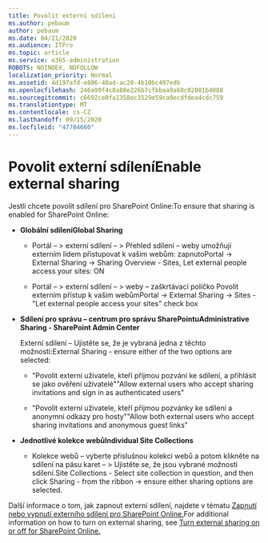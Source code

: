 ```yaml
---
title: Povolit externí sdílení
ms.author: pebaum
author: pebaum
ms.date: 04/21/2020
ms.audience: ITPro
ms.topic: article
ms.service: o365-administration
ROBOTS: NOINDEX, NOFOLLOW
localization_priority: Normal
ms.assetid: 4d197afd-e806-40ad-ac20-4b10bc497edb
ms.openlocfilehash: 246a99f4c8a88e226b7cfbbaa9a68c02081b4088
ms.sourcegitcommit: c6692ce0fa1358ec3529e59ca0ecdfdea4cdc759
ms.translationtype: MT
ms.contentlocale: cs-CZ
ms.lasthandoff: 09/15/2020
ms.locfileid: "47784660"
---
```

# <a name="enable-external-sharing"></a><span data-ttu-id="acc57-102">Povolit externí sdílení</span><span class="sxs-lookup"><span data-stu-id="acc57-102">Enable external sharing</span></span>

 <span data-ttu-id="acc57-103">Jestli chcete povolit sdílení pro SharePoint Online:</span><span class="sxs-lookup"><span data-stu-id="acc57-103">To ensure that sharing is enabled for SharePoint Online:</span></span>
  
- <span data-ttu-id="acc57-104">**Globální sdílení**</span><span class="sxs-lookup"><span data-stu-id="acc57-104">**Global Sharing**</span></span>
    
  - <span data-ttu-id="acc57-105">Portál – \> externí sdílení – \> Přehled sdílení – weby umožňují externím lidem přistupovat k vašim webům: zapnuto</span><span class="sxs-lookup"><span data-stu-id="acc57-105">Portal -\> External Sharing -\> Sharing Overview - Sites, Let external people access your sites: ON</span></span>
    
  - <span data-ttu-id="acc57-106">Portál – \> externí sdílení – \> weby – zaškrtávací políčko Povolit externím přístup k vašim webům</span><span class="sxs-lookup"><span data-stu-id="acc57-106">Portal -\> External Sharing -\> Sites - "Let external people access your sites" check box</span></span>
    
- <span data-ttu-id="acc57-107">**Sdílení pro správu – centrum pro správu SharePointu**</span><span class="sxs-lookup"><span data-stu-id="acc57-107">**Administrative Sharing - SharePoint Admin Center**</span></span>
    
    <span data-ttu-id="acc57-108">Externí sdílení – Ujistěte se, že je vybraná jedna z těchto možností:</span><span class="sxs-lookup"><span data-stu-id="acc57-108">External Sharing - ensure either of the two options are selected:</span></span>
    
  - <span data-ttu-id="acc57-109">"Povolit externí uživatele, kteří přijmou pozvání ke sdílení, a přihlásit se jako ověření uživatelé"</span><span class="sxs-lookup"><span data-stu-id="acc57-109">"Allow external users who accept sharing invitations and sign in as authenticated users"</span></span>
    
  - <span data-ttu-id="acc57-110">"Povolit externí uživatele, kteří přijmou pozvánky ke sdílení a anonymní odkazy pro hosty"</span><span class="sxs-lookup"><span data-stu-id="acc57-110">"Allow both external users who accept sharing invitations and anonymous guest links"</span></span>
    
- <span data-ttu-id="acc57-111">**Jednotlivé kolekce webů**</span><span class="sxs-lookup"><span data-stu-id="acc57-111">**Individual Site Collections**</span></span>
    
  - <span data-ttu-id="acc57-112">Kolekce webů – vyberte příslušnou kolekci webů a potom klikněte na sdílení na pásu karet – \> Ujistěte se, že jsou vybrané možnosti sdílení.</span><span class="sxs-lookup"><span data-stu-id="acc57-112">Site Collections - Select site collection in question, and then click Sharing - from the ribbon -\> ensure either sharing options are selected.</span></span>
    
<span data-ttu-id="acc57-113">Další informace o tom, jak zapnout externí sdílení, najdete v tématu [Zapnutí nebo vypnutí externího sdílení pro SharePoint Online.](https://go.microsoft.com/fwlink/?linkid=2047681&amp;clcid=0x409)</span><span class="sxs-lookup"><span data-stu-id="acc57-113">For additional information on how to turn on external sharing, see [Turn external sharing on or off for SharePoint Online.](https://go.microsoft.com/fwlink/?linkid=2047681&amp;clcid=0x409)</span></span>
  

